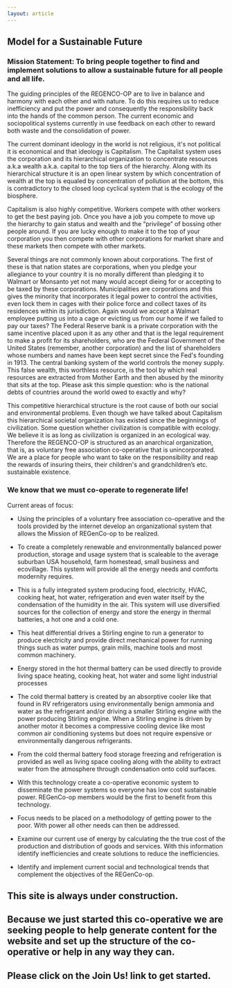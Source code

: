 ```yaml
---
layout: article
---
```

## Model for a Sustainable Future

### Mission Statement: To bring people together to find and implement solutions to allow a sustainable future for all people and all life. 

The  guiding principles of the REGENCO-OP are to live in balance and harmony with each other and with nature. To do this requires us to reduce inefficiency and put the power and consequently the responsibility back into the hands of the common person. The current economic and sociopolitical systems currently in use feedback on each other to reward both waste and the consolidation of power. 
	
The current dominant ideology in the world is not religious, it's not political it is economical and that ideology is Capitalism. The Capitalist system uses the corporation and its hierarchical organization to concentrate resources a.k.a wealth a.k.a. capital to the top tiers of the hierarchy. Along with its hierarchical structure it is an open linear system by which concentration of wealth at the top is equaled by concentration of pollution at the bottom, this is contradictory to the closed loop cyclical system that is the ecology of the biosphere. 

Capitalism is also highly competitive. Workers compete with other workers to get the best paying job. Once you have a job you compete to move up the hierarchy to gain status and wealth and the “privilege” of bossing other people around. If you are lucky enough to make it to the top of your corporation you then compete with other corporations for market share and these markets then compete with other markets.

Several things are not commonly known about corporations. The first of these is that nation states are corporations,  when you pledge your allegiance to your country it is no morally different than pledging it to Walmart or Monsanto yet not many would accept dieing for or accepting to be taxed by these corporations. Municipalities are corporations and this gives the minority that incorporates it legal power to control the activities, even lock them in cages with their police force and collect taxes of its residences within its jurisdiction. Again would we accept a Walmart employee putting us into a cage or evicting us from our home if we failed to pay our taxes? The Federal Reserve bank is a private corporation with the same incentive placed upon it as any other and that is the legal requirement to make a profit for its shareholders, who are the Federal Government of the United States (remember, another corporation) and the list of shareholders whose numbers and names have been kept secret since the Fed's founding in 1913. The central banking system of the world controls the money supply. This false wealth, this worthless resource, is the tool by which real resources are extracted from Mother Earth and then abused by the minority that sits at the top. Please ask this simple question: who is the national debts of countries around the world owed to exactly and why?  

This competitive hierarchical structure is the root cause of both our social and environmental problems. Even though we have talked about Capitalism this hierarchical societal organization has existed since the beginnings of civilization. Some question whether civilization is compatible with ecology. We believe it is as long as civilization is organized in an ecological way. Therefore the REGENCO-OP is structured as an anarchical organization, that is, as voluntary free association co-operative that is unincorporated. We are a place for people who want to take on the responsibility and reap the rewards of insuring theirs, their children's and grandchildren’s etc. sustainable existence.  

### We know that we must co-operate to regenerate life!
 
Current areas of focus:

 - Using the  principles of a voluntary free association co-operative and the tools provided by the internet  develop an organizational system that allows the Mission of REGenCo-op to be realized.

 - To create a completely renewable and environmentally balanced power production, storage and usage system that is scaleable to the average suburban USA household, farm homestead, small business and ecovillage. This system will provide all the energy needs and comforts modernity requires. 

 - This is a fully integrated system producing food, electricity, HVAC, cooking heat, hot water, refrigeration and even water itself by the condensation of  the humidity in the air. This system will use diversified sources for the collection of energy and store the energy in thermal batteries, a hot one and a cold one. 

 - This heat differential drives a Stirling engine to run a generator to produce electricity and provide direct mechanical power for running things such as water pumps, grain mills, machine tools and most common machinery.

 - Energy stored in the hot thermal battery can be used directly to provide living space heating, cooking heat, hot water and some light industrial processes
 
 - The cold thermal battery is created by an absorptive cooler like that found in RV refrigerators using environmentally benign ammonia and water as the refrigerant and/or driving a smaller Stirling engine with the power producing Stirling engine. When a Stirling engine is driven by another motor it becomes a compressive cooling device like most common air conditioning systems but does not require expensive or environmentally dangerous refrigerants.
 
 - From the cold thermal battery food storage freezing and refrigeration is provided as well as living space cooling along with the ability to extract water from the atmosphere through condensation onto cold surfaces. 
 
 - With this technology create a co-operative economic system to disseminate the power systems so everyone has low cost sustainable power. REGenCo-op members would be the first to benefit from this  technology. 
	
 - Focus needs to be placed on a methodology of getting power to the  poor. With power all other needs can then be addressed. 

 - Examine our current use of energy by calculating the the true cost of the production and distribution of goods and services. With this information identify inefficiencies and create solutions to reduce the inefficiencies.

 - Identify and implement current social and technological trends that complement the objectives of the REGenCo-op. 

## This site is always under construction. 

## Because we just started this co-operative we are seeking people to help generate content for the website and set up the structure of the co-operative or help in any way they can.

## Please click on the Join Us! link to get started.
